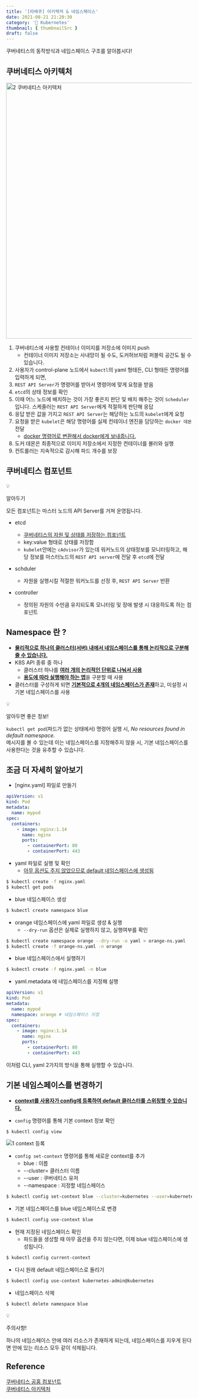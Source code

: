 ```yaml
---
title: '[따배쿠] 아키텍처 & 네임스페이스'
date: 2021-08-21 21:20:30
category: '🧭 Kubernetes'
thumbnail: { thumbnailSrc }
draft: false
---
```


쿠버네티스의 동작방식과 네임스페이스 구조를 알아봅시다!

## 쿠버네티스 아키텍처

<img width="695" alt="2  쿠버네티스 아키텍처" src="https://user-images.githubusercontent.com/66216102/130322276-2ec1f64a-3e9c-45e0-8d17-ffab256f1c67.png">

1. 쿠버네티스에 사용할 컨테이너 이미지를 저장소에 이미지 push
   - 컨테이너 이미지 저장소는 사내망이 될 수도, 도커허브처럼 퍼블릭 공간도 될 수 있습니다.
2. 사용자가 control-plane 노드에서 `kubectl`의 yaml 형태든, CLI 형태든 명령어를 입력하게 되면,
3. `REST API Server`가 명령어를 받아서 명령어에 맞게 요청을 받음
4. `etcd`의 상태 정보를 확인
5. 이때 어느 노드에 배치하는 것이 가장 좋은지 판단 및 배치 해주는 것이 `Scheduler` 입니다. 스케줄러는 `REST API Server`에게 적절하게 판단해 응답
6. 응답 받은 값을 가지고 `REST API Server`는 해당하는 노드의 `kubelet`에게 요청
7. 요청을 받은 `kubelet`은 해당 명령어를 실제 컨테이너 엔진을 담당하는 `docker 데몬` 전달
   - <u>docker 명령어로 변환해서 docker에게 보내줍니다.</u>
8. 도커 데몬은 최종적으로 이미지 저장소에서 지정한 컨테이너를 불러와 실행
9. 컨트롤러는 지속적으로 감시해 파드 개수를 보장

## 쿠버네티스 컴포넌트

<div class="quote-block">
<div class="quote-block__emoji">💡</div>
<div class="quote-block__content" markdown=1>

알아두기

모든 컴포넌트는 마스터 노드의 API Server를 거쳐 운영됩니다.

</div>
</div>

- etcd

  - <u>쿠버네티스의 자원 및 상태를 저장하는 컴포넌트</u>
  - key:value 형태로 상태를 저장함
  - `kubelet`안에는 `cAdvisor`가 있는데 워커노드의 상태정보를 모니터링하고, 해당 정보를 마스터노드의 `REST API server`에 전달 후 `etcd`에 전달

* schduler

  - 자원을 실행시킬 적절한 워커노드를 선정 후, `REST API Server` 반환

* controller
  - 정의된 자원의 수만큼 유지되도록 모니터링 및 장애 발생 시 대응하도록 하는 컴포넌트

## Namespace 란 ?

- <u>**물리적으로 하나의 클러스터(서버) 내에서 네임스페이스를 통해 논리적으로 구분해 줄 수 있습니다.**</u>
- K8S API 종류 중 하나
  - 클러스터 하나를 <u>**여러 개의 논리적인 단위로 나눠서 사용**</u>
  - <u>**용도에 따라 실행해야 하는 앱**</u>을 구분할 때 사용
- 클러스터를 구성하게 되면 <u>**기본적으로 4개의 네임스페이스가 존재**</u>하고, 미설정 시 기본 네임스페이스를 사용

<div class="quote-block">
<div class="quote-block__emoji">💡</div>
<div class="quote-block__content" markdown=1>

알아두면 좋은 정보!

`kubectl get pod`(파드가 없는 상태에서) 명령어 실행 시, _No resources found in default namespace._  
메시지를 볼 수 있는데 이는 네임스페이스를 지정해주지 않을 시, 기본 네임스페이스를 사용한다는 것을 유추할 수 있습니다.

</div>
</div>

## 조금 더 자세히 알아보기

- [nginx.yaml] 파일로 만들기

```yaml
apiVersion: v1
kind: Pod
metadata:
  name: mypod
spec:
  containers:
    - image: nginx:1.14
      name: nginx
      ports:
        - containerPort: 80
        - containerPort: 443
```

- yaml 파일로 실행 및 확인
  - <u>아무 옵션도 주지 않았으므로 default 네임스페이스에 생성됨</u>

```bash
$ kubectl create -f nginx.yaml
$ kubectl get pods
```

- blue 네임스페이스 생성

```bash
$ kubectl create namespace blue
```

- orange 네임스페이스에 yaml 파일로 생성 & 실행
  - `--dry-run` 옵션은 실제로 실행하지 않고, 실행여부를 확인

```bash
$ kubectl create namespace orange --dry-run -o yaml > orange-ns.yaml
$ kubectl create -f orange-ns.yaml -n orange
```

- blue 네임스페이스에서 실행하기

```bash
$ kubectl create -f nginx.yaml -n blue
```

- yaml.metadata 에 네임스페이스를 지정해 실행

```yaml
apiVersion: v1
kind: Pod
metadata:
  name: mypod
  namespace: orange # 네임스페이스 지정
spec:
  containers:
    - image: nginx:1.14
      name: nginx
      ports:
        - containerPort: 80
        - containerPort: 443
```

이처럼 CLI, yaml 2가지의 방식을 통해 실행할 수 있습니다.

## 기본 네임스페이스를 변경하기

- **<u>context를 사용자가 config에 등록하여 default 클러스터를 스위칭할 수 있습니다.</u>**

* `config` 명령어를 통해 기본 context 정보 확인

```bash
$ kubectl config view
```

![1  context 등록](https://user-images.githubusercontent.com/66216102/130321493-5d6d435a-4e72-456a-9cf9-9f9fb373a468.JPG)

- `config set-context` 명령어를 통해 새로운 context를 추가
  - blue : 이름
  - --cluster= 클러스터 이름
  - --user : 쿠버네티스 유저
  - --namespace : 지정할 네임스페이스

```bash
$ kubectl config set-context blue --cluster=kubernetes --user=kubernetes-admin --namespace=blue
```

- 기본 네임스페이스를 blue 네임스페이스로 변경

```bash
$ kubectl config use-context blue
```

- 현재 지정된 네임스페이스 확인
  - 파드들을 생성할 때 아무 옵션을 주지 않는다면, 이제 blue 네임스페이스에 생성됩니다.

```bash
$ kubectl config current-context
```

- 다시 원래 default 네임스페이스로 돌리기

```bash
$ kubectl config use-context kubernetes-admin@kubernetes
```

- 네임스페이스 삭제

```bash
$ kubectl delete namespace blue
```

<div class="quote-block">
<div class="quote-block__emoji">💡</div>
<div class="quote-block__content" markdown=1>

주의사항!

하나의 네임스페이스 안에 여러 리소스가 존재하게 되는데, 네임스페이스를 지우게 된다면 안에 있는 리소스 모두 같이 삭제됩니다.

</div>
</div>

## Reference

[쿠버네티스 공홈 컴포넌트](https://kubernetes.io/ko/docs/concepts/overview/components/)  
[쿠버네티스 아키텍처](https://bcho.tistory.com/1258)

